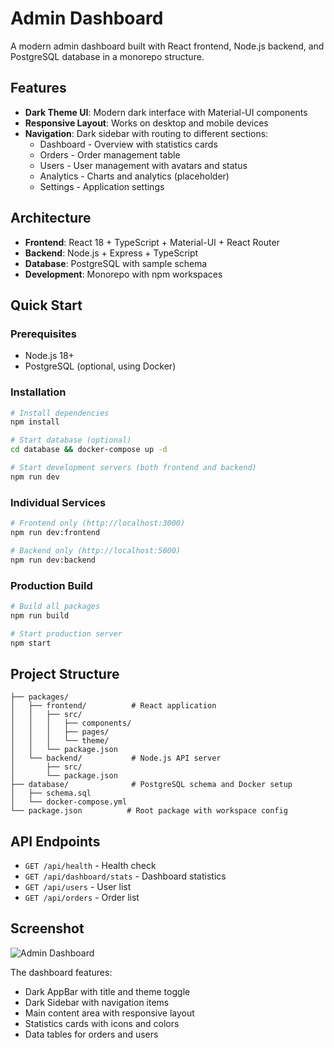 # Admin Dashboard

A modern admin dashboard built with React frontend, Node.js backend, and PostgreSQL database in a monorepo structure.

## Features

- **Dark Theme UI**: Modern dark interface with Material-UI components
- **Responsive Layout**: Works on desktop and mobile devices
- **Navigation**: Dark sidebar with routing to different sections:
  - Dashboard - Overview with statistics cards
  - Orders - Order management table
  - Users - User management with avatars and status
  - Analytics - Charts and analytics (placeholder)
  - Settings - Application settings

## Architecture

- **Frontend**: React 18 + TypeScript + Material-UI + React Router
- **Backend**: Node.js + Express + TypeScript
- **Database**: PostgreSQL with sample schema
- **Development**: Monorepo with npm workspaces

## Quick Start

### Prerequisites
- Node.js 18+
- PostgreSQL (optional, using Docker)

### Installation
```bash
# Install dependencies
npm install

# Start database (optional)
cd database && docker-compose up -d

# Start development servers (both frontend and backend)
npm run dev
```

### Individual Services
```bash
# Frontend only (http://localhost:3000)
npm run dev:frontend

# Backend only (http://localhost:5000)
npm run dev:backend
```

### Production Build
```bash
# Build all packages
npm run build

# Start production server
npm start
```

## Project Structure

```
├── packages/
│   ├── frontend/          # React application
│   │   ├── src/
│   │   │   ├── components/
│   │   │   ├── pages/
│   │   │   └── theme/
│   │   └── package.json
│   └── backend/           # Node.js API server
│       ├── src/
│       └── package.json
├── database/              # PostgreSQL schema and Docker setup
│   ├── schema.sql
│   └── docker-compose.yml
└── package.json          # Root package with workspace config
```

## API Endpoints

- `GET /api/health` - Health check
- `GET /api/dashboard/stats` - Dashboard statistics
- `GET /api/users` - User list
- `GET /api/orders` - Order list

## Screenshot

![Admin Dashboard](https://github.com/user-attachments/assets/8720beae-7d49-4511-8727-a3ccc5f747d7)

The dashboard features:
- Dark AppBar with title and theme toggle
- Dark Sidebar with navigation items
- Main content area with responsive layout
- Statistics cards with icons and colors
- Data tables for orders and users